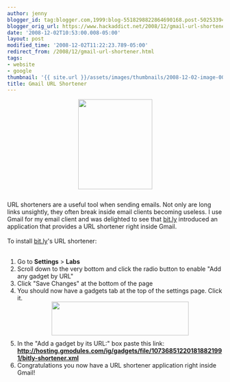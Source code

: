 ```yaml
---
author: jenny
blogger_id: tag:blogger.com,1999:blog-5518298822864690168.post-5025339423261403473
blogger_orig_url: https://www.hackaddict.net/2008/12/gmail-url-shortener.html
date: '2008-12-02T10:53:00.008-05:00'
layout: post
modified_time: '2008-12-02T11:22:23.789-05:00'
redirect_from: /2008/12/gmail-url-shortener.html
tags:
- website
- google
thumbnail: '{{ site.url }}/assets/images/thumbnails/2008-12-02-image-0000.png'
title: Gmail URL Shortener
---
```


<a onblur="try {parent.deselectBloggerImageGracefully();} catch(e) {}" href="http://3.bp.blogspot.com/_Gj3xvk4ycVs/STVcQiYFVaI/AAAAAAAAAiA/nxakFxeck78/s1600-h/2008-12-02_1103.png"><img style="margin: 0px auto 10px; display: block; text-align: center; cursor: pointer; width: 173px; height: 210px;" src="http://3.bp.blogspot.com/_Gj3xvk4ycVs/STVcQiYFVaI/AAAAAAAAAiA/nxakFxeck78/s320/2008-12-02_1103.png" alt="" id="BLOGGER_PHOTO_ID_5275223977709884834" border="0" /></a><br />URL shorteners are a useful tool when sending emails.  Not only are long links unsightly, they often break inside email clients becoming useless.  I use Gmail for my email client and was delighted to see that <a href="http://www.bit.ly/">bit.ly</a> introduced an application that provides a URL shortener right inside Gmail.<br /><br />To install <a href="http://www.bit.ly/">bit.ly</a>'s URL shortener:<br /><br /><ol><li>Go to <b>Settings</b> &gt; <b>Labs</b></li><li>Scroll down to the very bottom and click the radio button to enable "<span class="jwjW1c">Add any gadget by URL"</span></li><li><span class="jwjW1c">Click "Save Changes" at the bottom of the page<br /></span></li><li><span class="jwjW1c">You should now have a gadgets tab at the top of the settings page.  Click it.</span><a onblur="try {parent.deselectBloggerImageGracefully();} catch(e) {}" href="http://4.bp.blogspot.com/_Gj3xvk4ycVs/STVb6Et8HGI/AAAAAAAAAh4/UACtY8BKPd0/s1600-h/2008-12-02_1057.png"><img style="margin: 0px auto 10px; display: block; text-align: center; cursor: pointer; width: 320px; height: 79px;" src="http://4.bp.blogspot.com/_Gj3xvk4ycVs/STVb6Et8HGI/AAAAAAAAAh4/UACtY8BKPd0/s320/2008-12-02_1057.png" alt="" id="BLOGGER_PHOTO_ID_5275223591791369314" border="0" /></a></li><li><span class="jwjW1c">In the <span style="font-size:100%;">"</span></span><span style="font-size:100%;">Add a gadget by its URL:" box</span> paste this link: <br/><span class="jwjW1c"><b>http://hosting.gmodules.com/ig/gadgets/file/107368512201818821991/bitly-shortener.xml</b></span><br/></li><li><span class="jwjW1c">Congratulations you now have a URL shortener application right inside Gmail!<br /></span></li></ol>